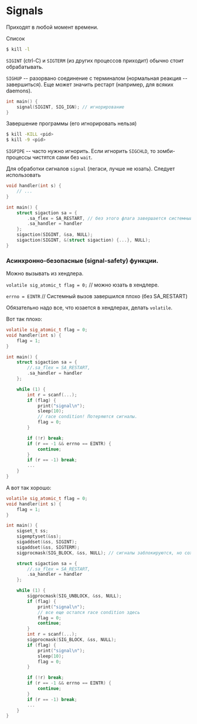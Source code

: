 # Signals

Приходят в любой момент времени.

Список
```sh
$ kill -l
```

`SIGINT` (ctrl-C) и `SIGTERM` (из других процессов приходит) обычно стоит обрабатывать.

`SIGHUP` -- разорвано соединение с терминалом
(нормальная реакция -- завершиться).
Еще может значить рестарт (например, для всяких daemons).

```c
int main() {
    signal(SIGINT, SIG_IGN); // игнорирование
}
```

Завершение программы (его игнорировать нельзя)
```sh
$ kill -KILL <pid>
$ kill -9 <pid>
```

`SIGPIPE` -- часто нужно игнорить.
Если игнорить `SIGCHLD`, то зомби-процессы чистятся сами без `wait`.

Для обработки сигналов `signal` (легаси, лучше не юзать).
Следует использовать 
```c
void handler(int s) {
    // ...
}

int main() {
    struct sigaction sa = {
        .sa_flex = SA_RESTART, // без этого флага завершается системный вызов, а если флаг установлен, то системный вызов отработает
        .sa_handler = handler
    };
    sigaction(SIGINT, &sa, NULL);
    sigaction(SIGINT, &(struct sigaction) {...}, NULL);
}
```

### Асинхронно-безопасные (signal-safety) функции. 
Можно вызывать из хендлера.

`volatile sig_atomic_t flag = 0;` // можно юзать в хендлере.

`errno = EINTR` // Системный вызов завершился плохо (без SA_RESTART)


Обязательно надо все, что юзается в хендлерах, делать `volatile`.


Вот так плохо:
```c
volatile sig_atomic_t flag = 0;
void handler(int s) {
    flag = 1;
}

int main() {
    struct sigaction sa = {
        //.sa_flex = SA_RESTART,
        .sa_handler = handler
    };

    while (1) {
        int r = scanf(...);
        if (flag) {
            print("signal\n");
            sleep(10);
            // race condition! Потеряются сигналы.
            flag = 0;
        }

        if (!r) break;
        if (r == -1 && errno == EINTR) {
            continue;
        }
        if (r == -1) break;
        ...
    }
}
```

А вот так хорошо:
```c
volatile sig_atomic_t flag = 0;
void handler(int s) {
    flag = 1;
}

int main() {
    sigset_t ss;
    sigemptyset(&ss);
    sigaddset(&ss, SIGINT);
    sigaddset(&ss, SIGTERM);
    sigprocmask(SIG_BLOCK, &ss, NULL); // сигналы заблокируются, но сохраняются для послудующей обработки

    struct sigaction sa = {
        //.sa_flex = SA_RESTART,
        .sa_handler = handler
    };

    while (1) {
        sigprocmask(SIG_UNBLOCK, &ss, NULL);
        if (flag) {
            print("signal\n");
            // все еще остался race condition здесь
            flag = 0;
            continue;
        }
        int r = scanf(...);
        sigprocmask(SIG_BLOCK, &ss, NULL);
        if (flag) {
            print("signal\n");
            sleep(10);
            flag = 0;
        }

        if (!r) break;
        if (r == -1 && errno == EINTR) {
            continue;
        }
        if (r == -1) break;
        ...
    }
}
```
